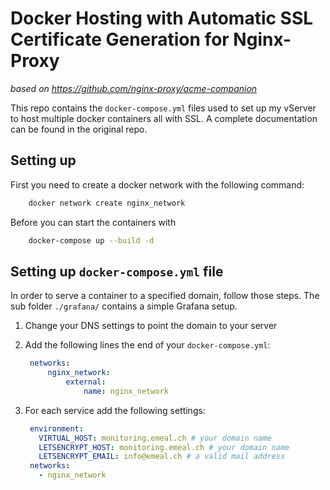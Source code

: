 # Docker Hosting with Automatic SSL Certificate Generation for Nginx-Proxy
_based on https://github.com/nginx-proxy/acme-companion_


This repo contains the `docker-compose.yml` files used to set up my vServer to host multiple docker containers all with SSL. 
A complete documentation can be found in the original repo.


## Setting up

First you need to create a docker network with the following command:

```bash 
    docker network create nginx_network
```

Before you can start the containers with

```bash 
    docker-compose up --build -d
```


## Setting up `docker-compose.yml` file

In order to serve a container to a specified domain, follow those steps.
The sub folder `./grafana/` contains a simple Grafana setup.

1) Change your DNS settings to point the domain to your server
2) Add the following lines the end of your `docker-compose.yml`:

   ```yml
    networks:
        nginx_network:
            external:
                name: nginx_network
    ```

3) For each service add the following settings: 

   ```yml
    environment:
      VIRTUAL_HOST: monitoring.emeal.ch # your domain name
      LETSENCRYPT_HOST: monitoring.emeal.ch # your domain name
      LETSENCRYPT_EMAIL: info@emeal.ch # a valid mail address
    networks:
      - nginx_network
    ```

